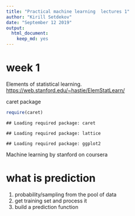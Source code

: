 ```yaml
---
title: "Practical machine learning  lectures 1"
author: "Kirill Setdekov"
date: "September 12 2019"
output:
  html_document:
    keep_md: yes
---
```




# week 1

Elements of statistical learning.
https://web.stanford.edu/~hastie/ElemStatLearn/

caret package

```r
require(caret)
```

```
## Loading required package: caret
```

```
## Loading required package: lattice
```

```
## Loading required package: ggplot2
```

Machine learning by stanford on coursera

# what is prediction

1. probability/sampling from the pool of data
2. get training set and process it
3. build a prediction function
